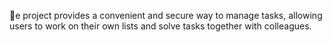 e project provides a convenient and secure way to manage tasks, allowing users
to work on their own lists and solve tasks together with colleagues.
